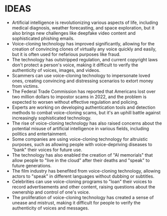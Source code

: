 # IDEAS

* Artificial intelligence is revolutionizing various aspects of life, including medical diagnosis, weather forecasting, and space exploration, but it also brings new challenges like deepfake video content and sophisticated phishing emails.
* Voice-cloning technology has improved significantly, allowing for the creation of convincing clones of virtually any voice quickly and easily, but it is often used for nefarious purposes like fraud.
* The technology has outstripped regulation, and current copyright laws don't protect a person's voice, making it difficult to verify the authenticity of voices, images, and videos.
* Scammers can use voice-cloning technology to impersonate loved ones, creating convincing and distressing scenarios to extort money from victims.
* The Federal Trade Commission has reported that Americans lost over two million dollars to impostor scams in 2022, and the problem is expected to worsen without effective regulation and policing.
* Experts are working on developing authentication tools and detection methods to combat voice-cloning scams, but it's an uphill battle against increasingly sophisticated technology.
* The rise of voice-cloning technology has also raised concerns about the potential misuse of artificial intelligence in various fields, including politics and entertainment.
* Some companies are using voice-cloning technology for altruistic purposes, such as allowing people with voice-depriving diseases to "bank" their voices for future use.
* The technology has also enabled the creation of "AI memorials" that allow people to "live in the cloud" after their deaths and "speak" to future generations.
* The film industry has benefited from voice-cloning technology, allowing actors to "speak" in different languages without dubbing or subtitles.
* Celebrities can use voice-cloning programs to "loan" their voices to record advertisements and other content, raising questions about the ownership and control of one's voice.
* The proliferation of voice-cloning technology has created a sense of unease and mistrust, making it difficult for people to verify the authenticity of voices and messages.
